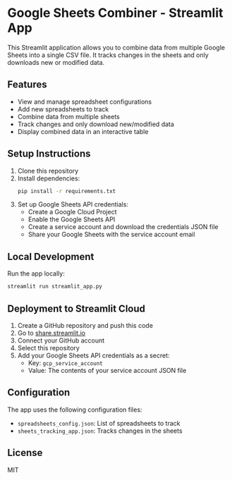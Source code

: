 # Google Sheets Combiner - Streamlit App

This Streamlit application allows you to combine data from multiple Google Sheets into a single CSV file. It tracks changes in the sheets and only downloads new or modified data.

## Features

- View and manage spreadsheet configurations
- Add new spreadsheets to track
- Combine data from multiple sheets
- Track changes and only download new/modified data
- Display combined data in an interactive table

## Setup Instructions

1. Clone this repository
2. Install dependencies:
   ```bash
   pip install -r requirements.txt
   ```
3. Set up Google Sheets API credentials:
   - Create a Google Cloud Project
   - Enable the Google Sheets API
   - Create a service account and download the credentials JSON file
   - Share your Google Sheets with the service account email

## Local Development

Run the app locally:
```bash
streamlit run streamlit_app.py
```

## Deployment to Streamlit Cloud

1. Create a GitHub repository and push this code
2. Go to [share.streamlit.io](https://share.streamlit.io)
3. Connect your GitHub account
4. Select this repository
5. Add your Google Sheets API credentials as a secret:
   - Key: `gcp_service_account`
   - Value: The contents of your service account JSON file

## Configuration

The app uses the following configuration files:
- `spreadsheets_config.json`: List of spreadsheets to track
- `sheets_tracking_app.json`: Tracks changes in the sheets

## License

MIT
